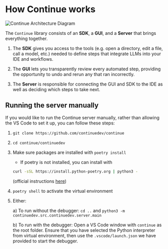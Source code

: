 # How Continue works

![Continue Architecture Diagram](/img/continue-architecture.png)

The `Continue` library consists of an **SDK**, a **GUI**, and a **Server** that brings everything together.

1. The **SDK** gives you access to the tools (e.g. open a directory, edit a file, call a model, etc.) needed to define steps that integrate LLMs into your IDE and workflows.

2. The **GUI** lets you transparently review every automated step, providing the opportunity to undo and rerun any that ran incorrectly.

3. The **Server** is responsible for connecting the GUI and SDK to the IDE as well as deciding which steps to take next.


## Running the server manually

If you would like to run the Continue server manually, rather than allowing the VS Code to set it up, you can follow these steps:

1. `git clone https://github.com/continuedev/continue`
2. `cd continue/continuedev`
3. Make sure packages are installed with `poetry install`
   - If poetry is not installed, you can install with
   ```bash
   curl -sSL https://install.python-poetry.org | python3 -
   ```
   (official instructions [here](https://python-poetry.org/docs/#installing-with-the-official-installer))
4. `poetry shell` to activate the virtual environment
5. Either:
   
   a) To run without the debugger: `cd ..` and `python3 -m continuedev.src.continuedev.server.main`

   b) To run with the debugger: Open a VS Code window with `continue` as the root folder. Ensure that you have selected the Python interpreter from virtual environment, then use the `.vscode/launch.json` we have provided to start the debugger.
